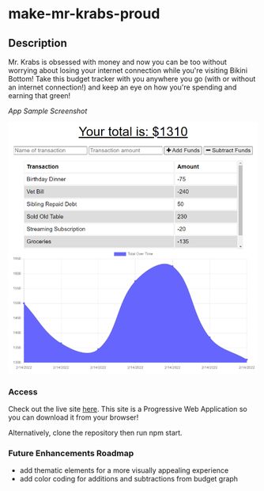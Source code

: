 # make-mr-krabs-proud

## Description
Mr. Krabs is obsessed with money and now you can be too without worrying about losing your internet connection while you're visiting Bikini Bottom! Take this budget tracker with you anywhere you go (with or without an internet connection!) and keep an eye on how you're spending and earning that green!

_App Sample Screenshot_

![budget tracker sample](./assets/images/budget-tracker-sample-screenshot.png)


### Access

Check out the live site [here](https://serene-sands-51121.herokuapp.com/). This site is a Progressive Web Application so you can download it from your browser!

Alternatively, clone the repository then run npm start.



### Future Enhancements Roadmap

* add thematic elements for a more visually appealing experience
* add color coding for additions and subtractions from budget graph
